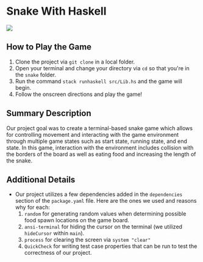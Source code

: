 # Snake With Haskell
![](docs/snake.gif)

## How to Play the Game
1. Clone the project via `git clone` in a local folder.
2. Open your terminal and change your directory via `cd` so that you're in the `snake` folder.
3. Run the command `stack runhaskell src/Lib.hs` and the game will begin.
4. Follow the onscreen directions and play the game!

## Summary Description

Our project goal was to create a terminal-based snake game which allows for
controlling movement and interacting with the game environment through multiple game states such as start state, running state, and end state. In this game, interaction with the environment includes collision with the borders of the board as well as eating food and increasing the length of the snake.


## Additional Details
- Our project utilizes a few dependencies added in the `dependencies` section of the `package.yaml` file. Here are the ones we used and reasons why for each:
  1. `random` for generating random values when determining possible food spawn locations on the game board.
  2. `ansi-terminal` for hiding the cursor on the terminal (we utilized `hideCursor` within `main`).
  3. `process` for clearing the screen via `system "clear"`
  4. `QuickCheck` for writing test case properties that can be run to test the correctness of our project.
